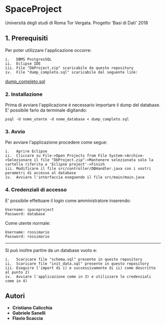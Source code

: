 # SpaceProject
Università degli studi di Roma Tor Vergata. Progetto 'Basi di Dati' 2018

## 1. Prerequisiti
Per poter utilizzare l'applicazione occorre:
```
i.   DBMS PostgresSQL
ii.  Eclipse IDE
iii. File "DbProject.zip" scaricabile da questo repository
iv.  File "dump_completo.sql" scaricabile dal seguente link:
```
[dump_completo.sql](https://drive.google.com/open?id=1NR_LDYoAYL3kECtilMOkYaZC7nlFyEQg)
	  
### 2. Installazione
Prima di avviare l'applicazione è necessario importare il dump del database. E' possibile farlo da terminale digitando:
```
psql -U nome_utente -d nome_database < dump_completo.sql
```

### 3. Avvio
Per avviare l'applicazione procedere come segue:
```
i.   Aprire Eclipse	
ii.  Cliccare su File->Open Projects from File System->Archive->Selezionare il file "DbProject.zip"->Mantenere selezionata solo la cartella riferita a 'Eclipse project'->Finish
iii. Modificare il file src/controller/DBHandler.java con i vostri parametri di accesso al database	
iv.  Avviare l'interfaccia eseguendo il file src/main/main.java
```

### 4. Credenziali di accesso
E' possibile effettuare il login come amministratore inserendo:
```
Username: spaceproject		
Password: database
```		
Come utente normale: 
```
Username: rossimario
Password: rossimario
```

---
Si può inoltre partire da un database vuoto e:
```
i.   Scaricare file "schema.sql" presente in questo repository	
ii.  Scaricare file "init_data.sql" presente in questo repository	
iii. Eseguire l'import di i) e successivamente di ii) come descritto al punto 2)	
iv.  Avviare l'applicazione come in 3) e utilizzare le credenziali come in 4)
```	
	
## Autori
* **Cristiano Calicchia**
* **Gabriele Sanelli**
* **Flavio Scaccia**

